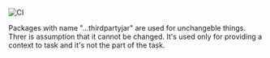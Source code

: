 ![CI](https://github.com/Yauhenda/refactoring_tasks/workflows/CI/badge.svg?branch=master)

Packages with name "...thirdpartyjar" are used for unchangeble things. Threr is assumption that it cannot be changed.
It's used only for providing a context to task and it's not the part of the task.
